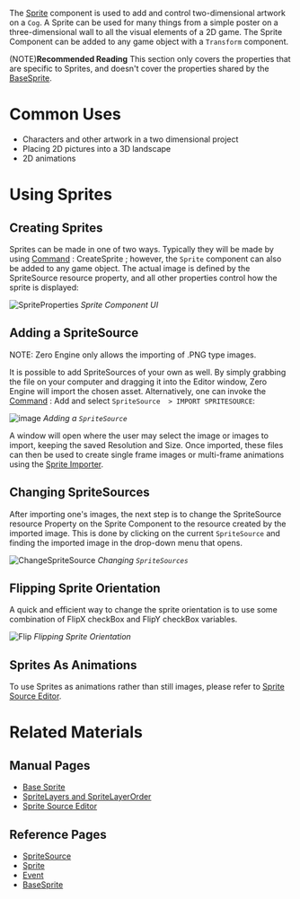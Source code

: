 The [Sprite](https://github.com/zeroengineteam/ZeroDocs/blob/master/zero_editor_documentation/code_reference/class_reference/sprite.markdown) component is used to add and control two-dimensional artwork on a `Cog`. A Sprite can be used for many things from a simple poster on a three-dimensional wall to all the visual elements of a 2D game. The Sprite Component can be added to any game object with a `Transform` component.

(NOTE)**Recommended Reading** This section only covers the properties that are specific to Sprites, and doesn't cover the properties shared by the [BaseSprite](https://github.com/zeroengineteam/ZeroDocs/blob/master/zero_editor_documentation/code_reference/class_reference/basesprite.markdown).
 # Common Uses

 - Characters and other artwork in a two dimensional project
 - Placing 2D pictures into a 3D landscape
 - 2D animations 

 # Using Sprites
 ## Creating Sprites
Sprites can be made in one of two ways. Typically they will be made by using [Command](https://github.com/zeroengineteam/ZeroDocs/blob/master/zero_editor_documentation/zeromanual/editor/editorcommands/commands.markdown) : CreateSprite ; however, the `Sprite` component can also be added to any game object.  The actual image is defined by the SpriteSource resource property, and all other properties control how the sprite is displayed:



![SpriteProperties](https://media.githubusercontent.com/media/zeroengineteam/ZeroFiles/master/doc_files/47784.png) *Sprite Component UI*


 ## Adding a SpriteSource
NOTE: Zero Engine only allows the importing of .PNG type images.

It is possible to add SpriteSources of your own as well. By simply grabbing the file on your computer and dragging it into the Editor window, Zero Engine will import the chosen asset. Alternatively, one can invoke the [Command](https://github.com/zeroengineteam/ZeroDocs/blob/master/zero_editor_documentation/zeromanual/editor/editorcommands/commands.markdown) : Add  and select `SpriteSource  > IMPORT SPRITESOURCE`:



![image](https://media.githubusercontent.com/media/zeroengineteam/ZeroFiles/master/doc_files/45986.png) *Adding a `SpriteSource`*


A window will open where the user may select the image or images to import, keeping the saved Resolution and Size. Once imported, these files can then be used to create single frame images or multi-frame animations using the [Sprite Importer](https://github.com/zeroengineteam/ZeroDocs/blob/master/zero_editor_documentation/zeromanual/graphics/sprites/spriteimporter.markdown).

 ## Changing SpriteSources
After importing one's images, the next step is to change the SpriteSource resource Property on the Sprite Component to the resource created by the imported image. This is done by clicking on the current `SpriteSource` and finding the imported image in the drop-down menu that opens.



![ChangeSpriteSource](https://media.githubusercontent.com/media/zeroengineteam/ZeroFiles/master/doc_files/47786.png) *Changing `SpriteSources`*


 ## Flipping Sprite Orientation
A quick and efficient way to change the sprite orientation is to use some combination of FlipX checkBox and FlipY checkBox variables.



![Flip](https://media.githubusercontent.com/media/zeroengineteam/ZeroFiles/master/doc_files/47789.gif) *Flipping Sprite Orientation*


 ## Sprites As Animations
To use Sprites as animations rather than still images, please refer to [Sprite Source Editor](https://github.com/zeroengineteam/ZeroDocs/blob/master/zero_editor_documentation/zeromanual/graphics/sprites/spritesourceeditor.markdown).

 # Related Materials
 ## Manual Pages
- [Base Sprite](https://github.com/zeroengineteam/ZeroDocs/blob/master/zero_editor_documentation/zeromanual/graphics/sprites/basesprite.markdown)
- [SpriteLayers and SpriteLayerOrder](https://github.com/zeroengineteam/ZeroDocs/blob/master/zero_editor_documentation/zeromanual/graphics/sprites/spritelayer.markdown)
- [Sprite Source Editor](https://github.com/zeroengineteam/ZeroDocs/blob/master/zero_editor_documentation/zeromanual/graphics/sprites/spritesourceeditor.markdown)


 ## Reference Pages
- [SpriteSource](https://github.com/zeroengineteam/ZeroDocs/blob/master/zero_editor_documentation/code_reference/class_reference/spritesource.markdown) 
- [Sprite](https://github.com/zeroengineteam/ZeroDocs/blob/master/zero_editor_documentation/code_reference/class_reference/sprite.markdown) 
- [Event](https://github.com/zeroengineteam/ZeroDocs/blob/master/zero_editor_documentation/code_reference/class_reference/event.markdown) 
- [BaseSprite](https://github.com/zeroengineteam/ZeroDocs/blob/master/zero_editor_documentation/code_reference/class_reference/basesprite.markdown)  

 